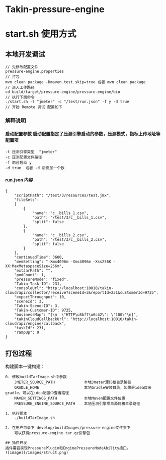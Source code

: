# Takin-pressure-engine

# start.sh 使用方式

## 本地开发调试
```
// 先修改配置文件
pressure-engine.properties
// 打包
mvn clean package -Dmaven.test.skip=true 或者 mvn clean package
// 进入工作路径
cd build/target/pressure-engine/pressure-engine/bin
// 执行下面命令
./start.sh -t "jmeter" -c "/test/run.json" -f y -d true
// 开始 Remote 调试 配置如下
```
### 解释说明

#### 启动配置参数 启动配置指定了压测引擎启动的参数，压测模式，指标上传地址等配置项

```
-t 压测引擎类型  "jmeter"
-c 压测配置文件路径  
-f 前台启动 y
-d true  或者 -d 后面加一个数
```
#### run.json 内容
```
{
    "scriptPath": "/test/3/resources/test.jmx",
    "fileSets":
    [
        {
            "name": "c__bills_1.csv",
            "path": "/test/3/c__bills_1.csv",
            "split": false
        },
        {
            "name": "c__bills_2.csv",
            "path": "/test/3/c__bills_2.csv",
            "split": false
        }
    ],
    "continuedTime": 3600,
    "memSetting": "-Xmx4096m -Xms4096m -Xss256K -XX:MaxMetaspaceSize=256m",
    "extJarPath": "",
    "podCount": 1,
    "pressureMode": "fixed",
    "Takin-Task-ID": 231,
    "consoleUrl": "http://localhost:10010/takin-cloud/api/collector/receive?sceneId=3&reportId=231&customerId=9725",
    "expectThroughput": 10,
    "sceneId": 3,
    "Takin-Scene-ID": 3,
    "Takin-Customer-ID": 9725,
    "businessMap": "{\n  \"HTTP\u8bf7\u6c42\": \"100\"\n}",
    "takinCloudCallbackUrl": "http://localhost:10010/takin-cloud/api/engine/callback",
    "taskId": 231,
    "rampUp": 0
}
```
## 打包过程

  构建脚本一键构建：
  
    0. 修改buildTarImage.sh中参数
        JMETER_SOURCE_PATH             本地Jmeter源码根目录路径
        GRADLE_HOME                    本地Gradle安装目录，如果是idea自带gradle，可以在idea配置中查看路径
        MAVEN_SETTINGS_PATH            本地Maven配置文件位置
        PRESSURE_ENGINE_SOURCE_PATH    本地压测引擎项目源码根目录路径

    1. 执行脚本
        ./buildTarImage.sh

    2. 在用户目录下 develop/buildImages/pressure-engine文件夹下
        可以获得pressure-engine.tar.gz引擎包
```
## 插件开发
插件需要实现PressurePlugin和EnginePressureModeAbility接口。
![image](/images/struct.png)
